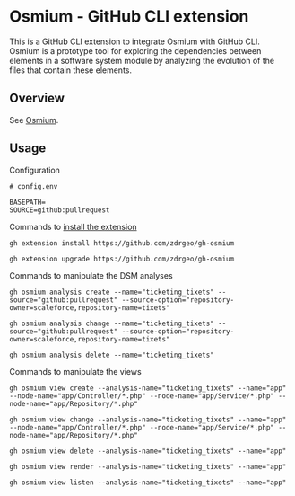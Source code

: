 # Osmium - GitHub CLI extension

This is a GitHub CLI extension to integrate Osmium with GitHub CLI. Osmium is a prototype tool for exploring the dependencies between elements in a software system module by analyzing the evolution of the files that contain these elements.

## Overview

See [Osmium](https://github.com/zdrgeo/osmium).

## Usage

Configuration

```
# config.env

BASEPATH=
SOURCE=github:pullrequest
```

Commands to [install the extension](https://docs.github.com/en/github-cli/github-cli/using-github-cli-extensions#installing-extensions)

```
gh extension install https://github.com/zdrgeo/gh-osmium

gh extension upgrade https://github.com/zdrgeo/gh-osmium
```

Commands to manipulate the DSM analyses

```
gh osmium analysis create --name="ticketing_tixets" --source="github:pullrequest" --source-option="repository-owner=scaleforce,repository-name=tixets"

gh osmium analysis change --name="ticketing_tixets" --source="github:pullrequest" --source-option="repository-owner=scaleforce,repository-name=tixets"

gh osmium analysis delete --name="ticketing_tixets"
```

Commands to manipulate the views

```
gh osmium view create --analysis-name="ticketing_tixets" --name="app" --node-name="app/Controller/*.php" --node-name="app/Service/*.php" --node-name="app/Repository/*.php"

gh osmium view change --analysis-name="ticketing_tixets" --name="app" --node-name="app/Controller/*.php" --node-name="app/Service/*.php" --node-name="app/Repository/*.php"

gh osmium view delete --analysis-name="ticketing_tixets" --name="app"

gh osmium view render --analysis-name="ticketing_tixets" --name="app"

gh osmium view listen --analysis-name="ticketing_tixets" --name="app"
```
